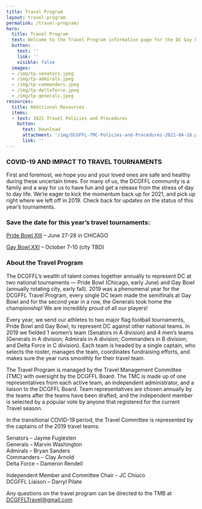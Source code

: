 ```yaml
---
title: Travel Program
layout: travel-program
permalink: /travel-program/
hero: 
  title: Travel Program
  text: Welcome to the Travel Program information page for the DC Gay Flag Football League (DCGFFL).
  button: 
    text: ''
    link: ''
    visible: false
  images: 
  - /img/tp-senators.jpeg
  - /img/tp-admirals.jpeg
  - /img/tp-commanders.jpeg
  - /img/tp-deltaforce.jpeg
  - /img/tp-generals.jpeg
resources: 
  title: Additional Resources
  items:
  - text: 2021 Travel Policies and Procedures
    button: 
      text: Download
      attachment: '/img/DCGFFL-TMC-Policies-and-Procedures-2021-04-18.pdf'
      link: ''  
---
```

### COVID-19 AND IMPACT TO TRAVEL TOURNAMENTS

First and foremost, we hope you and your loved ones are safe and healthy during these uncertain times. For many of us, the DCGFFL community is a family and a way for us to have fun and get a release from the stress of day to day life.  We’re eager to kick the momentum back up for 2021, and pick up right where we left off in 2019. Check back for updates on the status of this year’s tournaments.

### Save the date for this year’s travel tournaments:

[Pride Bowl XIII](https://www.facebook.com/PrideBowlChicago/) – June 27-28 in CHICAGO

[Gay Bowl XXI](https://youtu.be/l7WuqTrw97c) – October 7-10 (city TBD)

### About the Travel Program

The DCGFFL’s wealth of talent comes together annually to represent DC at two national tournaments — Pride Bowl (Chicago, early June) and Gay Bowl (annually rotating city, early fall). 2019 was a phenomenal year for the DCGFFL Travel Program, every single DC team made the semifinals at Gay Bowl and for the second year in a row, the Generals took home the championship! We are incredibly proud of all our players!

Every year, we send our athletes to two major flag football tournaments, Pride Bowl and Gay Bowl, to represent DC against other national teams. In 2019 we fielded 1 women’s team (Senators in A division) and 4 men’s teams (Generals in A division; Admirals in A division; Commanders in B division; and Delta Force in C division). Each team is headed by a single captain, who selects the roster, manages the team, coordinates fundraising efforts, and makes sure the year runs smoothly for their travel team.

The Travel Program is managed by the Travel Management Committee (TMC) with oversight by the DCGFFL Board. The TMC is made up of one representatives from each active team, an independent administrator, and a liaison to the DCGFFL Board. Team representatives are chosen annually by the teams after the teams have been drafted, and the independent member is selected by a popular vote by anyone that registered for the current Travel season.

In the transitional COVID-19 period, the Travel Committee is represented by the captains of the 2019 travel teams:

Senators – Jayme Fuglesten  
Generals – Marvin Washington    
Admirals – Bryan Sanders  
Commanders – Clay Arnold  
Delta Force – Dameron Rendell  

Independent Member and Committee Chair – JC Chiuco  
DCGFFL Liaison – Darryl Pilate

Any questions on the travel program can be directed to the TMB at [DCGFFLTravel@gmail.com](mailto:DCGFFLTravel@gmail.com)